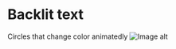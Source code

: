 # Backlit text
Circles that change color animatedly
![Image alt](https://github.com/vladsosnov/css-tricks/blob/master/Animations/Backlit%text/demo.gif)
